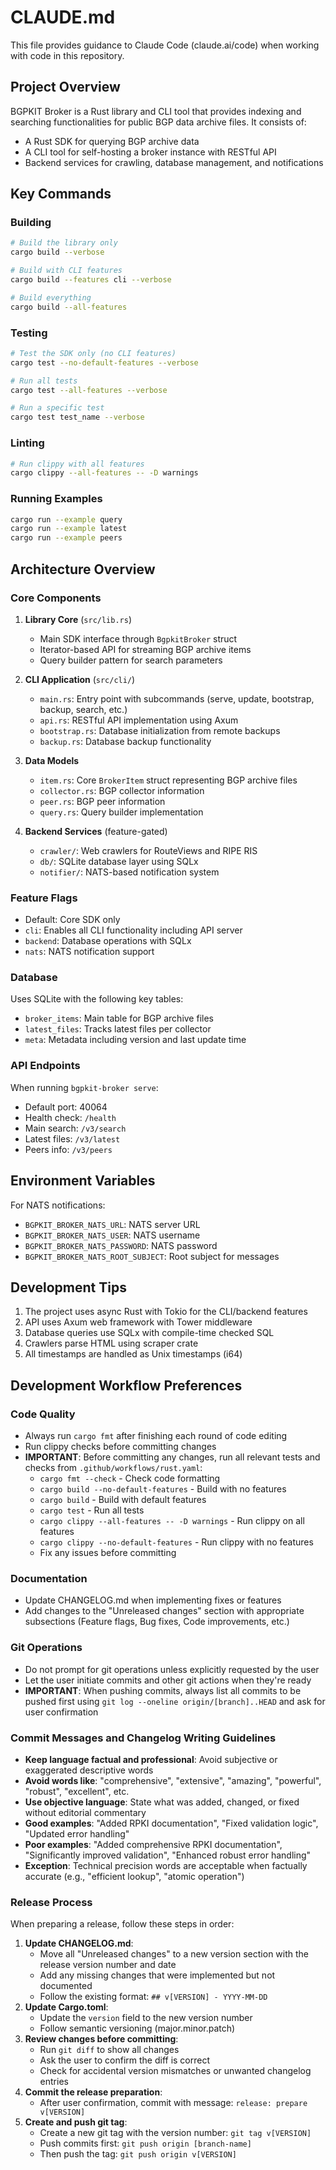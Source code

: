 # CLAUDE.md

This file provides guidance to Claude Code (claude.ai/code) when working with code in this repository.

## Project Overview

BGPKIT Broker is a Rust library and CLI tool that provides indexing and searching functionalities for public BGP data
archive files. It consists of:

- A Rust SDK for querying BGP archive data
- A CLI tool for self-hosting a broker instance with RESTful API
- Backend services for crawling, database management, and notifications

## Key Commands

### Building

```bash
# Build the library only
cargo build --verbose

# Build with CLI features
cargo build --features cli --verbose

# Build everything
cargo build --all-features
```

### Testing

```bash
# Test the SDK only (no CLI features)
cargo test --no-default-features --verbose

# Run all tests
cargo test --all-features --verbose

# Run a specific test
cargo test test_name --verbose
```

### Linting

```bash
# Run clippy with all features
cargo clippy --all-features -- -D warnings
```

### Running Examples

```bash
cargo run --example query
cargo run --example latest
cargo run --example peers
```

## Architecture Overview

### Core Components

1. **Library Core** (`src/lib.rs`)
    - Main SDK interface through `BgpkitBroker` struct
    - Iterator-based API for streaming BGP archive items
    - Query builder pattern for search parameters

2. **CLI Application** (`src/cli/`)
    - `main.rs`: Entry point with subcommands (serve, update, bootstrap, backup, search, etc.)
    - `api.rs`: RESTful API implementation using Axum
    - `bootstrap.rs`: Database initialization from remote backups
    - `backup.rs`: Database backup functionality

3. **Data Models**
    - `item.rs`: Core `BrokerItem` struct representing BGP archive files
    - `collector.rs`: BGP collector information
    - `peer.rs`: BGP peer information
    - `query.rs`: Query builder implementation

4. **Backend Services** (feature-gated)
    - `crawler/`: Web crawlers for RouteViews and RIPE RIS
    - `db/`: SQLite database layer using SQLx
    - `notifier/`: NATS-based notification system

### Feature Flags

- Default: Core SDK only
- `cli`: Enables all CLI functionality including API server
- `backend`: Database operations with SQLx
- `nats`: NATS notification support

### Database

Uses SQLite with the following key tables:

- `broker_items`: Main table for BGP archive files
- `latest_files`: Tracks latest files per collector
- `meta`: Metadata including version and last update time

### API Endpoints

When running `bgpkit-broker serve`:

- Default port: 40064
- Health check: `/health`
- Main search: `/v3/search`
- Latest files: `/v3/latest`
- Peers info: `/v3/peers`

## Environment Variables

For NATS notifications:

- `BGPKIT_BROKER_NATS_URL`: NATS server URL
- `BGPKIT_BROKER_NATS_USER`: NATS username
- `BGPKIT_BROKER_NATS_PASSWORD`: NATS password
- `BGPKIT_BROKER_NATS_ROOT_SUBJECT`: Root subject for messages

## Development Tips

1. The project uses async Rust with Tokio for the CLI/backend features
2. API uses Axum web framework with Tower middleware
3. Database queries use SQLx with compile-time checked SQL
4. Crawlers parse HTML using scraper crate
5. All timestamps are handled as Unix timestamps (i64)

## Development Workflow Preferences

### Code Quality

- Always run `cargo fmt` after finishing each round of code editing
- Run clippy checks before committing changes
- **IMPORTANT**: Before committing any changes, run all relevant tests and checks from `.github/workflows/rust.yaml`:
    - `cargo fmt --check` - Check code formatting
    - `cargo build --no-default-features` - Build with no features
    - `cargo build` - Build with default features
    - `cargo test` - Run all tests
    - `cargo clippy --all-features -- -D warnings` - Run clippy on all features
    - `cargo clippy --no-default-features` - Run clippy with no features
    - Fix any issues before committing

### Documentation

- Update CHANGELOG.md when implementing fixes or features
- Add changes to the "Unreleased changes" section with appropriate subsections (Feature flags, Bug fixes, Code
  improvements, etc.)

### Git Operations

- Do not prompt for git operations unless explicitly requested by the user
- Let the user initiate commits and other git actions when they're ready
- **IMPORTANT**: When pushing commits, always list all commits to be pushed first using
  `git log --oneline origin/[branch]..HEAD` and ask for user confirmation

### Commit Messages and Changelog Writing Guidelines

- **Keep language factual and professional**: Avoid subjective or exaggerated descriptive words
- **Avoid words like**: "comprehensive", "extensive", "amazing", "powerful", "robust", "excellent", etc.
- **Use objective language**: State what was added, changed, or fixed without editorial commentary
- **Good examples**: "Added RPKI documentation", "Fixed validation logic", "Updated error handling"
- **Poor examples**: "Added comprehensive RPKI documentation", "Significantly improved validation", "Enhanced robust
  error handling"
- **Exception**: Technical precision words are acceptable when factually accurate (e.g., "efficient lookup", "atomic
  operation")

### Release Process

When preparing a release, follow these steps in order:

1. **Update CHANGELOG.md**:
    - Move all "Unreleased changes" to a new version section with the release version number and date
    - Add any missing changes that were implemented but not documented
    - Follow the existing format: `## v[VERSION] - YYYY-MM-DD`
2. **Update Cargo.toml**:
    - Update the `version` field to the new version number
    - Follow semantic versioning (major.minor.patch)
3. **Review changes before committing**:
    - Run `git diff` to show all changes
    - Ask the user to confirm the diff is correct
    - Check for accidental version mismatches or unwanted changelog entries
4. **Commit the release preparation**:
    - After user confirmation, commit with message: `release: prepare v[VERSION]`
5. **Create and push git tag**:
    - Create a new git tag with the version number: `git tag v[VERSION]`
    - Push commits first: `git push origin [branch-name]`
    - Then push the tag: `git push origin v[VERSION]`
